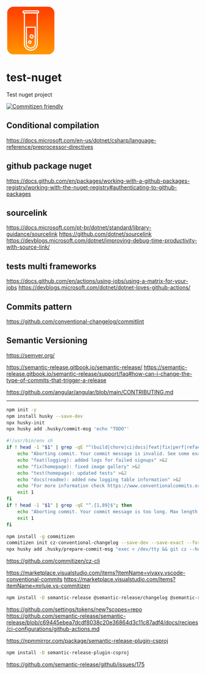 <img src="assets/logo/logo_128x128.png" alt="PowerUtils.Globalization" /></br>

# test-nuget
Test nuget project

[![Commitizen friendly](https://img.shields.io/badge/commitizen-friendly-brightgreen.svg)](http://commitizen.github.io/cz-cli/)

## Conditional compilation
https://docs.microsoft.com/en-us/dotnet/csharp/language-reference/preprocessor-directives

## github package nuget
https://docs.github.com/en/packages/working-with-a-github-packages-registry/working-with-the-nuget-registry#authenticating-to-github-packages



## sourcelink
https://docs.microsoft.com/pt-br/dotnet/standard/library-guidance/sourcelink
https://github.com/dotnet/sourcelink
https://devblogs.microsoft.com/dotnet/improving-debug-time-productivity-with-source-link/


## tests multi frameworks
https://docs.github.com/en/actions/using-jobs/using-a-matrix-for-your-jobs
https://devblogs.microsoft.com/dotnet/dotnet-loves-github-actions/


## Commits pattern
https://github.com/conventional-changelog/commitlint


## Semantic Versioning
https://semver.org/

https://semantic-release.gitbook.io/semantic-release/
https://semantic-release.gitbook.io/semantic-release/support/faq#how-can-i-change-the-type-of-commits-that-trigger-a-release

https://github.com/angular/angular/blob/main/CONTRIBUTING.md




--------
```bash
npm init -y
npm install husky --save-dev
npx husky-init
npx husky add .husky/commit-msg 'echo "TODO"'
```

```bash
#!/usr/bin/env sh
if ! head -1 "$1" | grep -qE "^(build|chore|ci|docs|feat|fix|perf|refactor|revert|style|test|merge)(\(.+?\))?: .{1,}$"; then
    echo "Aborting commit. Your commit message is invalid. See some examples below:" >&2
    echo "feat(logging): added logs for failed signups" >&2
    echo "fix(homepage): fixed image gallery" >&2
    echo "test(homepage): updated tests" >&2
    echo "docs(readme): added new logging table information" >&2
    echo "For more information check https://www.conventionalcommits.org/en/v1.0.0/ for more details" >&2
    exit 1
fi
if ! head -1 "$1" | grep -qE "^.{1,89}$"; then
    echo "Aborting commit. Your commit message is too long. Max length is 89 characters" >&2
    exit 1
fi
```

```bash
npm install -g commitizen
commitizen init cz-conventional-changelog --save-dev --save-exact --force
npx husky add .husky/prepare-commit-msg "exec < /dev/tty && git cz --hook || true”
```

https://github.com/commitizen/cz-cli

https://marketplace.visualstudio.com/items?itemName=vivaxy.vscode-conventional-commits
https://marketplace.visualstudio.com/items?itemName=mrluje.vs-commitizen



```bash
npm install -D semantic-release @semantic-release/changelog @semantic-release/git
```

https://github.com/settings/tokens/new?scopes=repo
https://github.com/semantic-release/semantic-release/blob/c69445ebea7dcdf8038c20e36864d3c11c87adf4/docs/recipes/ci-configurations/github-actions.md


https://npmmirror.com/package/semantic-release-plugin-csproj
```bash
npm install -D semantic-release-plugin-csproj
```

https://github.com/semantic-release/github/issues/175